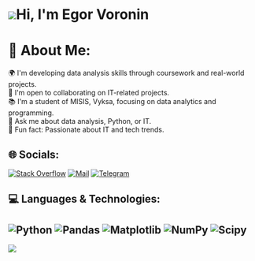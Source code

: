 ![](https://user-images.githubusercontent.com/18350557/176309783-0785949b-9127-417c-8b55-ab5a4333674e.gif)Hi, I'm Egor Voronin
====================================================================================================================================
# 💫 About Me:
🌍 I'm developing data analysis skills through coursework and real-world projects.<br>🔭 I'm open to collaborating on IT-related projects.<br>📚 I'm a student of MISIS, Vyksa, focusing on data analytics and programming.<br>💬 Ask me about data analysis, Python, or IT.<br>🌱 Fun fact: Passionate about IT and tech trends.<br>

## 🌐 Socials:
[![Stack Overflow](https://img.shields.io/badge/-Stackoverflow-090909?style=for-the-badge&logo=stack-overflow&logoColor=#63AFDE)](https://stackoverflow.com/users/18585097) [![Mail](https://img.shields.io/badge/-Gmail-090909?style=for-the-badge&logo=Gmail&logoColor=#F65548)](mailto:voronawow1@gmail.com) [![Telegram](https://img.shields.io/badge/-Telegram-090909?style=for-the-badge&logo=telegram&logoColor=#63AFDE)](https://t.me/voroninnovator) 

## 💻 Languages & Technologies:
![Python](https://img.shields.io/badge/python-3670A0?style=for-the-badge&logo=python&logoColor=ffdd54) ![Pandas](https://img.shields.io/badge/pandas-%23150458.svg?style=for-the-badge&logo=pandas&logoColor=white) ![Matplotlib](https://img.shields.io/badge/Matplotlib-%23ffffff.svg?style=for-the-badge&logo=Matplotlib&logoColor=black) ![NumPy](https://img.shields.io/badge/numpy-%23013243.svg?style=for-the-badge&logo=numpy&logoColor=white) ![Scipy](https://img.shields.io/badge/SciPy-%230C55A5.svg?style=for-the-badge&logo=scipy&logoColor=%white)
---
![](https://komarev.com/ghpvc/?username=voroninnovator)
